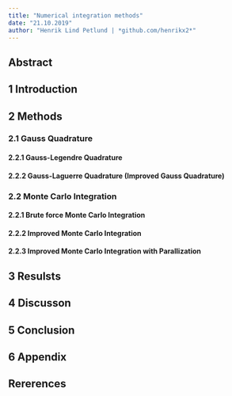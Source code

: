 ```yaml
---
title: "Numerical integration methods"
date: "21.10.2019"
author: "Henrik Lind Petlund | *github.com/henrikx2*"
---
```


## Abstract

## 1 Introduction

## 2 Methods

### 2.1 Gauss Quadrature

#### 2.2.1 Gauss-Legendre Quadrature

#### 2.2.2 Gauss-Laguerre Quadrature (Improved Gauss Quadrature)

### 2.2 Monte Carlo Integration

#### 2.2.1 Brute force Monte Carlo Integration

#### 2.2.2 Improved Monte Carlo Integration

#### 2.2.3 Improved Monte Carlo Integration with Parallization

## 3 Resulsts

## 4 Discusson

## 5 Conclusion

## 6 Appendix

## Rererences
